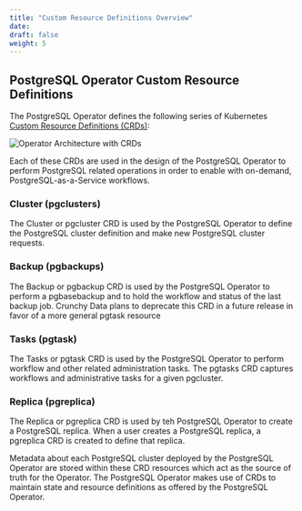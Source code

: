 ```yaml
---
title: "Custom Resource Definitions Overview"
date:
draft: false
weight: 5
---
```


## PostgreSQL Operator Custom Resource Definitions  

The PostgreSQL Operator defines the following series of Kubernetes [Custom Resource Definitions (CRDs)](https://kubernetes.io/docs/concepts/extend-kubernetes/api-extension/custom-resources/#custom-resources):

![Operator Architecture with CRDs](/Operator-Architecture-wCRDs.png)

Each of these CRDs are used in the design of the PostgreSQL Operator to perform PostgreSQL related operations in order to enable with on-demand, PostgreSQL-as-a-Service workflows.  

### Cluster (pgclusters)

The Cluster or pgcluster CRD is used by the PostgreSQL Operator to define the PostgreSQL cluster definition and make new PostgreSQL cluster requests. 

### Backup (pgbackups)

The Backup or pgbackup CRD is used by the PostgreSQL Operator to perform a pgbasebackup and to hold the workflow and status of the last backup job.  Crunchy Data plans to deprecate this CRD in a future release in favor of a more general pgtask resource

### Tasks (pgtask)

The Tasks or pgtask CRD is used by the PostgreSQL Operator to perform workflow and other related administration tasks.  The pgtasks CRD captures workflows and administrative tasks for a given pgcluster. 

### Replica (pgreplica)

The Replica or pgreplica CRD is used by teh PostgreSQL Operator to create a PostgreSQL replica.  When a user creates a PostgreSQL replica, a pgreplica CRD is created to define that replica.

Metadata about each PostgreSQL cluster deployed by the PostgreSQL Operator are stored within these CRD resources which act as the source of truth for the
Operator.  The PostgreSQL Operator makes use of CRDs to maintain state and resource definitions as offered by the PostgreSQL Operator. 






